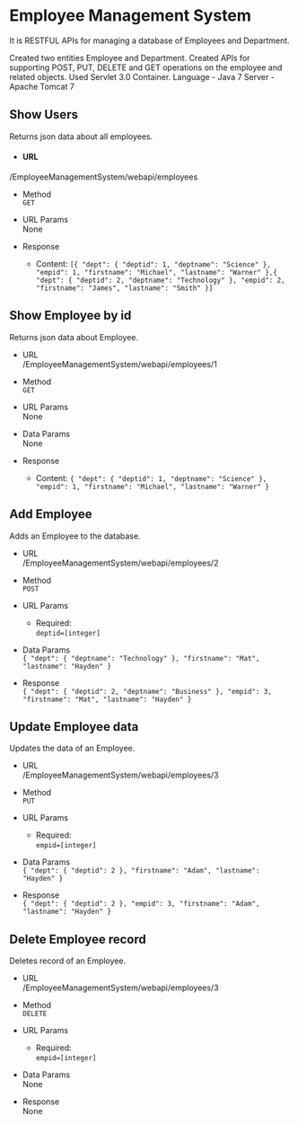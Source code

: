# Employee Management System
It is RESTFUL APIs for managing a database of Employees and Department.


Created two entities Employee and Department.
Created APIs for supporting POST, PUT, DELETE and GET operations on the employee and related objects. 
Used Servlet 3.0 Container.
Language - Java 7
Server - Apache Tomcat 7

## Show Users
Returns json data about all employees.

- #### URL<br />
/EmployeeManagementSystem/webapi/employees 

- Method<br />
`GET`

- URL Params<br />
None

- Response
  - Content: `[{
    "dept": {
      "deptid": 1,
      "deptname": "Science"
    },
    "empid": 1,
    "firstname": "Michael",
    "lastname": "Warner"
  },{
    "dept": {
      "deptid": 2,
      "deptname": "Technology"
    },
    "empid": 2,
    "firstname": "James",
    "lastname": "Smith"
  }]`
  
## Show Employee by id
Returns json data about Employee.

- URL<br />
/EmployeeManagementSystem/webapi/employees/1

- Method<br />
`GET`

- URL Params<br />
None

- Data Params<br />
None

- Response
  - Content: `{
    "dept": {
      "deptid": 1,
      "deptname": "Science"
    },
    "empid": 1,
    "firstname": "Michael",
    "lastname": "Warner"
  }`
 
## Add Employee 
Adds an Employee to the database.

- URL<br />
/EmployeeManagementSystem/webapi/employees/2

- Method<br />
`POST`

- URL Params<br />
  - Required:<br />
  `deptid=[integer]`

- Data Params<br />
`{
  "dept": {
    "deptname": "Technology"
  },
  "firstname": "Mat",
  "lastname": "Hayden"
}`

- Response<br />
 `{
  "dept": {
    "deptid": 2,
    "deptname": "Business"
  },
  "empid": 3,
  "firstname": "Mat",
  "lastname": "Hayden"
}`
  
## Update Employee data
Updates the data of an Employee.

- URL<br />
/EmployeeManagementSystem/webapi/employees/3

- Method<br />
`PUT`

- URL Params<br />
  - Required:<br />
  `empid=[integer]`

- Data Params<br />
`{
  "dept": {
     "deptid": 2
  },
  "firstname": "Adam",
  "lastname": "Hayden"
}`

- Response<br />
 `{
  "dept": {
    "deptid": 2
  },
  "empid": 3,
  "firstname": "Adam",
  "lastname": "Hayden"
}`

## Delete Employee record
Deletes record of an Employee.

- URL<br />
/EmployeeManagementSystem/webapi/employees/3

- Method<br />
`DELETE`

- URL Params<br />
  - Required:<br />
  `empid=[integer]`

- Data Params<br />
None

- Response<br />
 None

